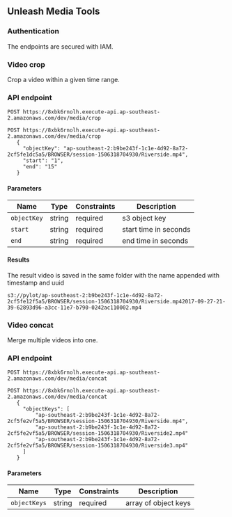 ## Unleash Media Tools 

### Authentication

The endpoints are secured with IAM.

### Video crop
Crop a video within a given time range.

### API endpoint
`POST https://8xbk6rnolh.execute-api.ap-southeast-2.amazonaws.com/dev/media/crop`

```
POST https://8xbk6rnolh.execute-api.ap-southeast-2.amazonaws.com/dev/media/crop
   {
     "objectKey": "ap-southeast-2:b9be243f-1c1e-4d92-8a72-2cf5fe1dc5a5/BROWSER/session-1506318704930/Riverside.mp4",
     "start": "1",
     "end": "15"
   }
```

#### Parameters


Name | Type | Constraints | Description
--------|-------|--------- | ------
`objectKey` | string | required| s3 object key
`start` | string | required | start time in seconds
`end` | string | required| end time in seconds

#### Results

The result video is saved in the same folder with the name appended with timestamp and uuid

```
s3://pylot/ap-southeast-2:b9be243f-1c1e-4d92-8a72-2cf5fe12f5a5/BROWSER/session-1506318704930/Riverside.mp42017-09-27-21-39-62893d96-a3cc-11e7-b790-0242ac110002.mp4
```

### Video concat
Merge multiple videos into one.

### API endpoint
`POST https://8xbk6rnolh.execute-api.ap-southeast-2.amazonaws.com/dev/media/concat`

```
POST https://8xbk6rnolh.execute-api.ap-southeast-2.amazonaws.com/dev/media/concat
   {
     "objectKeys": [
         "ap-southeast-2:b9be243f-1c1e-4d92-8a72-2cf5fe2vf5a5/BROWSER/session-1506318704930/Riverside.mp4",
         "ap-southeast-2:b9be243f-1c1e-4d92-8a72-2cf5fe2vf5a5/BROWSER/session-1506318704930/Riverside2.mp4"
         "ap-southeast-2:b9be243f-1c1e-4d92-8a72-2cf5fe2vf5a5/BROWSER/session-1506318704930/Riverside3.mp4"
     ]
   }
```

#### Parameters


Name | Type | Constraints | Description
--------|-------|--------- | ------
`objectKeys` | string | required| array of object keys


